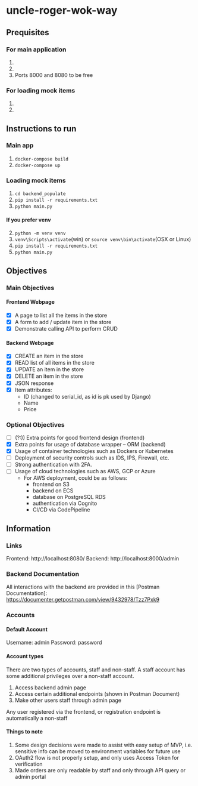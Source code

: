 # uncle-roger-wok-way

## Prequisites
### For main application
1. [Docker]: https://docs.docker.com/get-docker/
2. [Docker Compose]: https://docs.docker.com/compose/
3. Ports 8000 and 8080 to be free

### For loading mock items
1. [Python]: https://docs.python.org/
2. [Python venv]: https://docs.python.org/3/library/venv.html
## Instructions to run
### Main app
1. `docker-compose build`
2. `docker-compose up`

### Loading mock items
1. `cd backend_populate`
2. `pip install -r requirements.txt`
3. `python main.py`
#### If you prefer venv
2. `python -m venv venv`
3. `venv\Scripts\activate`(win) or `source venv\bin\activate`(OSX or Linux)
4. `pip install -r requirements.txt`
5. `python main.py`

## Objectives
### Main Objectives
#### Frontend Webpage
- [x] A page to list all the items in the store
- [x] A form to add / update item in the store
- [x] Demonstrate calling API to perform CRUD
#### Backend Webpage
- [x] CREATE an item in the store
- [x] READ list of all items in the store
- [x] UPDATE an item in the store
- [x] DELETE an item in the store
- [x] JSON response
- [x] Item attributes:
    - ID (changed to serial_id, as id is pk used by Django)
    - Name
    - Price
### Optional Objectives
- [ ] (?:)) Extra points for good frontend design (frontend)
- [x] Extra points for usage of database wrapper – ORM (backend)
- [x] Usage of container technologies such as Dockers or Kubernetes
- [ ] Deployment of security controls such as IDS, IPS, Firewall, etc.
- [ ] Strong authentication with 2FA.   
- [ ] Usage of cloud technologies such as AWS, GCP or Azure
    - For AWS deployment, could be as follows:
        - frontend on S3
        - backend on ECS
        - database on PostgreSQL RDS
        - authentication via Cognito
        - CI/CD via CodePipeline

## Information
### Links
Frontend: http://localhost:8080/
Backend: http://localhost:8000/admin
### Backend Documentation
All interactions with the backend are provided in this [Postman Documentation]: https://documenter.getpostman.com/view/9432978/Tzz7Pxk9
### Accounts
#### Default Account
Username: admin
Password: password

#### Account types
There are two types of accounts, staff and non-staff.
A staff account has some additional privileges over a non-staff account.
1. Access backend admin page
2. Access certain additional endpoints (shown in Postman Document)
3. Make other users staff through admin page

Any user registered via the frontend, or registration endpoint is automatically a non-staff

#### Things to note
1. Some design decisions were made to assist with easy setup of MVP, i.e. sensitive info can be moved to environment variables for future use
2. OAuth2 flow is not properly setup, and only uses Access Token for verification
3. Made orders are only readable by staff and only through API query or admin portal